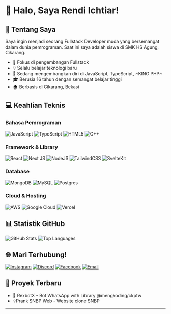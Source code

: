 # 👋 Halo, Saya Rendi Ichtiar!

## 🚀 Tentang Saya
Saya ingin menjadi seorang Fullstack Developer muda yang bersemangat dalam dunia pemrograman. Saat ini saya adalah siswa di SMK HS Agung, Cikarang.

- 🎯 Fokus di pengembangan Fullstack
- 💡 Selalu belajar teknologi baru
- 🌱 Sedang mengembangkan diri di JavaScript, TypeScript, ~KING PHP~
- 🎓 Berusia 16 tahun dengan semangat belajar tinggi
- 🏠 Berbasis di Cikarang, Bekasi

## 💻 Keahlian Teknis

### Bahasa Pemrograman
![JavaScript](https://img.shields.io/badge/javascript-%23323330.svg?style=for-the-badge&logo=javascript&logoColor=%23F7DF1E)
![TypeScript](https://img.shields.io/badge/typescript-%23007ACC.svg?style=for-the-badge&logo=typescript&logoColor=white)
![HTML5](https://img.shields.io/badge/html5-%23E34F26.svg?style=for-the-badge&logo=html5&logoColor=white)
![C++](https://img.shields.io/badge/c++-%2300599C.svg?style=for-the-badge&logo=c%2B%2B&logoColor=white)

### Framework & Library
![React](https://img.shields.io/badge/react-%2320232a.svg?style=for-the-badge&logo=react&logoColor=%2361DAFB)
![Next JS](https://img.shields.io/badge/Next-black?style=for-the-badge&logo=next.js&logoColor=white)
![NodeJS](https://img.shields.io/badge/node.js-6DA55F?style=for-the-badge&logo=node.js&logoColor=white)
![TailwindCSS](https://img.shields.io/badge/tailwindcss-%2338B2AC.svg?style=for-the-badge&logo=tailwind-css&logoColor=white)
![SvelteKit](https://img.shields.io/badge/sveltekit-%23ff3e00.svg?style=for-the-badge&logo=svelte&logoColor=white)

### Database
![MongoDB](https://img.shields.io/badge/MongoDB-%234ea94b.svg?style=for-the-badge&logo=mongodb&logoColor=white)
![MySQL](https://img.shields.io/badge/mysql-4479A1.svg?style=for-the-badge&logo=mysql&logoColor=white)
![Postgres](https://img.shields.io/badge/postgres-%23316192.svg?style=for-the-badge&logo=postgresql&logoColor=white)

### Cloud & Hosting
![AWS](https://img.shields.io/badge/AWS-%23FF9900.svg?style=for-the-badge&logo=amazon-aws&logoColor=white)
![Google Cloud](https://img.shields.io/badge/GoogleCloud-%234285F4.svg?style=for-the-badge&logo=google-cloud&logoColor=white)
![Vercel](https://img.shields.io/badge/vercel-%23000000.svg?style=for-the-badge&logo=vercel&logoColor=white)

## 📊 Statistik GitHub
![GitHub Stats](https://github-readme-stats.vercel.app/api?username=rendiichtiar&show_icons=true&theme=radical)
![Top Languages](https://github-readme-stats.vercel.app/api/top-langs/?username=rendiichtiar&layout=compact&theme=radical)

## 🌐 Mari Terhubung!
[![Instagram](https://img.shields.io/badge/Instagram-%23E4405F.svg?logo=Instagram&logoColor=white)](https://instagram.com/rendiictiar)
[![Discord](https://img.shields.io/badge/Discord-%237289DA.svg?logo=discord&logoColor=white)](https://discord.com/channels/@me/759828343071440937)
[![Facebook](https://img.shields.io/badge/Facebook-%231877F2.svg?logo=Facebook&logoColor=white)](https://facebook.com/rendiichtiar)
[![Email](https://img.shields.io/badge/Email-D14836?logo=gmail&logoColor=white)](mailto:rendiichtiarprasetyo@gmail.com)

## 🎯 Proyek Terbaru
- 🚀 RexbotX - Bot WhatsApp with Library @mengkoding/ckptw
- 💡Prank SNBP Web - Website clone SNBP

---
